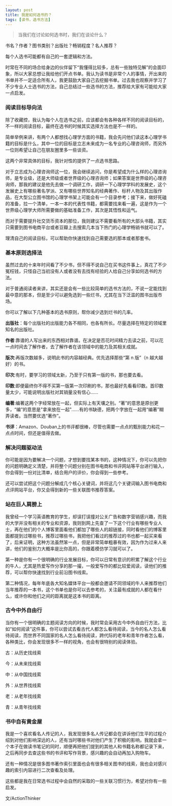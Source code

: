 ```yaml
---
layout: post
title: 我是如何选书的？
tags: [读书，选书方法]
---
```


> 当我们在讨论如何选书时，我们在谈论什么？

书名？作者？图书类别？出版社？畅销程度？名人推荐？

每个人选书可能都有自己的一套逻辑和方法。

时常在不同的场合给身边的伙伴留下“我懂得比较多，总有一些独特见解”的会面印象，所以大家总想让我给他们开点书单。我认为读书是非常个人的事情，开出来的书单并不一定适合所有人，我更鼓励大家自己去挖掘书单。​过去我也观察并学习了不少专业人士选书的方法，自己总结过一些选书的方法，推荐给大家有可能给大家一点启发。


### 阅读目标导向法
除了收藏控，我认为每个人在选书之前，应该都会有各种各样不同的阅读目标的，不一样的阅读目标，最终在选书的时候其实选择方法也是不一样的。

简单举例来讲，有两个人都想找心理学方面的书籍，我会先问他们读这本心理学书籍的目标是什么，其中一位的目标是立志未来成为一名专业的心理咨询师，而另外一位则希望让自己在朋友圈里多一些谈资。

这两个非常具体的目标，我针对性的提供了一点选书思路。

对于立志成为心理咨询师这一位，我会继续追问，你是希望成为什么样的心理咨询师，是专业级，还是大师级或者世界级的心理咨询师；如果答案是世界级的心理咨询师，那我的建议是他先去做一个调研工作，调研一下心理学学科的发展史，这个发展史上有哪些著名学派、又有哪些世界知名的经典著作、标杆人物及其出版作品，在大型公立图书馆的心理学书架上可能会有一个目录参考；接下来，做好死磕的准备，拉一个清单，一本一本的代表性书籍，都需要找来看一遍，这是作为一个世界级心理学大师所需要做的基础准备工作，其次是其悟性和运气。

而对于需要提升社交货币资本的那位，我则建议不需要看所有的大部头书籍，其实只需要到图书电商平台或者豆瓣上去搜索几本当下热门的心理学畅销书就可以了。

理清自己的阅读目标，可以帮助你快速找到自己需要选的那本或者那套书。

### 基本原则选择法
虽然过去的十来年时间看了不少书，但不得不说自己在买书这件事上，真花了不少冤枉钱，只怪自己当初没有人或者没有去找有经验的人给自己分享如何选书的方法。

对于普通阅读者来讲，其实还是会有一些比较简单的选书方法的，不说一定能找到最中意的那本，但是至少可以避免选到一些烂书，尤其在当下泛滥的图书出版市场。

你可以了解以下几种基本的选书原则，帮你减少选到烂书的几率。

**出版社**：每个出版社的出版能力各不相同，也各有所长。尽量选择在特定的领域里知名的出版社。

**作者**:靠谱的人写出来的东西相对靠谱。在决定是否花时间精力去读之前，可以花一点时间去了解作者，去了解作者在该领域中的能力及其相关成就。

**版次**:再版次数越多，说明此书的内容越经典。优先选择那些“第 n 版”（n 越大越好）的书。

**印次**:有时，要学习的领域太新，乃至于只有第一版的书，那也要去看。

**印数**:即便最终你不得不买第一版第一次印刷的书，那也最好先看看印数。首印数量太少，可能说明出版社对其销量没有信心……

**编著**:编著这两个字经常放在一起，但实际上有天壤之别。“著”的意思是原创更多，“编”的意思是"拿来放在一起"……有的书缺德，把两个字放在一起用“编著”糊弄读者。当然要优选“著作”。

**书评**：Amazon、Douban上的书评都很棒，尽管也需要一点点的甄别能力和花一点点时间，但还是值得去做。

### 解决问题驱动法
你可能是因为要解决一个问题，才想到要找某本书的，这种情况下，你可以先把你的问题明确定义清楚，并将整个问题分别在图书电商和书评网站等平台进行输入，你会得到一份对比清单，结合用户的评价，你会得到一些参考。

还可以尝试把这个问题分解成几个核心关键词，并将这几个关键词输入图书电商和点评网站平台，你又会得到新的一些关联图书推荐答案。


### 站在巨人肩膀上
我曾经一个学习英语教育的学生，却误打误撞对公关广告和数字营销感兴趣，而我的大学并没有相关的专业和资源，我则到网上先查了一下这个行业有哪些专业人士，再在他们的个人博客里面看他们都加了哪些人的超链接，同时看他们的博客里面都提到过哪些书，推荐过哪些书，我把他们看过的推荐过的书也都一起买来看了，后来证明，这种方法虽然笨一点，但是非常简单粗暴有效，因为作为过来人来讲，他们的鉴别力大概率是比你高的，你跟着模仿学习就可以了。

第一种是你有一个很明确的行业发展目标，你可以日常有意识的积累了解这个行业的牛人，尤其是热爱写作分享的那一撮，一般爱写作的都比较爱阅读，读他们的推荐，可以帮你快速找到行业前沿图书线索。

第二种情况，每年年底各大知名媒体平台一般都会邀请不同领域的牛人来推荐他们当年推荐的一本书，这个书单也是你可以去参考的，关注最有成就的人都在看什么，或许你和他们之间的距离就是这本书的距离。

### 古今中外自由行
当你有一个很明确的主题阅读方向的时候，我时常会采用古今中外自由行方法，比如“如何阅读”这件事，你可以尝试去看古代人都怎么看待阅读，当今的名人怎么看待阅读，而世界不同国家的名人怎么看待阅读，跨代际的老年和青年作者怎么看，各种类比，你会发现很多不一样的视角，也会有很特别的阅读体验。

古：从历史找线索

今：从未来找线索

中：从中国找线索

外：从世界找线索

老：从老年找线索

青：从青年找线索


### 书中自有黄金屋
我是一个喜欢看名人传记的人，我发现很多名人传记都会在讲诉他们生平的过程介绍到对他们影响深远的人，还有当时哪些书对他们产生了积极的影响，我就会拿一个本子在做读书笔记的同时，顺便再把他们提到的其他人和书籍名称都记录下来，之后再同步去查这些书的书评和写作背景，感兴趣的会自动再加入购物车。

还有一种情况是很多图书著作索引里面也会有很多相关图书的线索，我也会对感兴趣的索引内容进行二次查看及处理。

这些都是我在日常选书过程中会自然的采取的一些关联习惯行为，希望对你有一些启发。


文/ActionThinker





